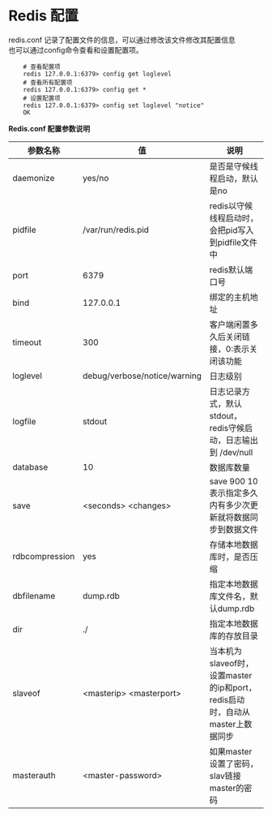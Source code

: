 # Redis 配置

redis.conf 记录了配置文件的信息，可以通过修改该文件修改其配置信息                                                                                      
也可以通过config命令查看和设置配置项。                                                                                                      
                                                                                                                            
```                                                                                                                         
    # 查看配置项                                                                                                                 
    redis 127.0.0.1:6379> config get loglevel                                                                               
    # 查看所有配置项                                                                                                               
    redis 127.0.0.1:6379> config get *                                                                                      
    # 设置配置项                                                                                                                 
    redis 127.0.0.1:6379> config set loglevel "notice"                                                                      
    OK                                                                                                                      
```                                                                                                                         
                                                                                                                            
**Redis.conf 配置参数说明**                                                                                                       
                                                                                                                            
参数名称         |  值                         |     说明                                                                          
-----------------|-----------------------------|-----------------------------------------------------                       
daemonize        |  yes/no                     | 是否是守候线程启动，默认是no                                                            
pidfile          | /var/run/redis.pid          | redis以守候线程启动时，会把pid写入到pidfile文件中                                           
port             |  6379                       | redis默认端口号                                                                 
bind             | 127.0.0.1                   | 绑定的主机地址                                                                    
timeout          | 300                         | 客户端闲置多久后关闭链接，0:表示关闭该功能                                                     
loglevel         | debug/verbose/notice/warning| 日志级别                                                                       
logfile          | stdout                      | 日志记录方式，默认stdout，redis守候启动，日志输出到 /dev/null                                  
database         | 10                          | 数据库数量                                                                      
save             | \<seconds\> \<changes\>         | save 900 10 表示指定多久内有多少次更新就将数据同步到数据文件                                   
rdbcompression   | yes                         | 存储本地数据库时，是否压缩                                                              
dbfilename       | dump.rdb                    | 指定本地数据库文件名，默认dump.rdb                                                      
dir 			 | ./ 						   |指定本地数据库的存放目录
slaveof			 | 	\<masterip\> \<masterport\> |	当本机为slaveof时，设置master的ip和port，redis启动时，自动从master上数据同步
masterauth 		 | \<master-password\>         |如果master设置了密码，slav链接master的密码          